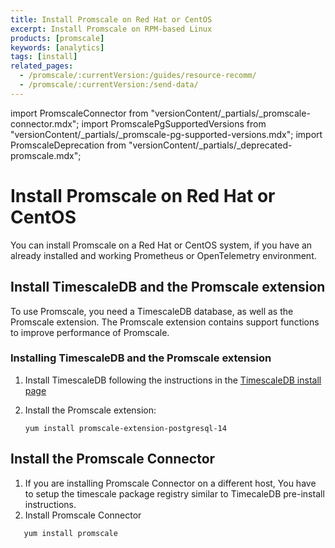 ```yaml
---
title: Install Promscale on Red Hat or CentOS
excerpt: Install Promscale on RPM-based Linux
products: [promscale]
keywords: [analytics]
tags: [install]
related_pages:
  - /promscale/:currentVersion:/guides/resource-recomm/
  - /promscale/:currentVersion:/send-data/
---
```


import PromscaleConnector from "versionContent/_partials/_promscale-connector.mdx";
import PromscalePgSupportedVersions from "versionContent/_partials/_promscale-pg-supported-versions.mdx";
import PromscaleDeprecation from "versionContent/_partials/_deprecated-promscale.mdx";

# Install Promscale on Red Hat or CentOS

<PromscaleDeprecation />

You can install Promscale on a Red Hat or CentOS system, if you have an
already installed and working Prometheus or OpenTelemetry environment.

## Install TimescaleDB and the Promscale extension

To use Promscale, you need a TimescaleDB database, as well as the Promscale
extension. The Promscale extension contains support functions to improve
performance of Promscale.

<Procedure>

### Installing TimescaleDB and the Promscale extension

1.  Install TimescaleDB following the instructions in the
    [TimescaleDB install page][tsdb-install-self-hosted]
1.  Install the Promscale extension:

    ```
    yum install promscale-extension-postgresql-14
    ```

    <PromscalePgSupportedVersions />

</Procedure>

## Install the Promscale Connector

<PromscaleConnector />

1.  If you are installing Promscale Connector on a different host, You have to setup
   the timescale package registry similar to TimecaleDB pre-install instructions.
1.  Install Promscale Connector

   ```bash
      yum install promscale
   ```

[tsdb-install-self-hosted]: /self-hosted/latest/install/self-hosted/
